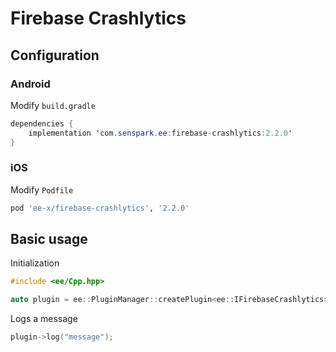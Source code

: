 # Firebase Crashlytics
## Configuration
### Android
Modify `build.gradle`
```java
dependencies {
    implementation 'com.senspark.ee:firebase-crashlytics:2.2.0'
}
```

### iOS
Modify `Podfile`
```ruby
pod 'ee-x/firebase-crashlytics', '2.2.0'
```

## Basic usage
Initialization
```cpp
#include <ee/Cpp.hpp>

auto plugin = ee::PluginManager::createPlugin<ee::IFirebaseCrashlytics>();
```

Logs a message
```cpp
plugin->log("message");
```